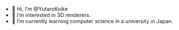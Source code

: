 - 👋 Hi, I’m @YutaroKoike
- 👀 I’m interested in 3D renderers.
- 🌱 I’m currently learning computer science in a university in Japan.

<!---
YutaroKoike/YutaroKoike is a ✨ special ✨ repository because its `README.md` (this file) appears on your GitHub profile.
You can click the Preview link to take a look at your changes.
--->
